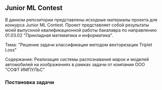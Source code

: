 ## Junior ML Contest

В данном репозитории представлены исходные материалы проекта для конкурса
Junior ML Contest. Проект представляет собой результаты моей выпускной
квалификационной работы бакалавра по направлению 01.03.02 "Прикладная математика
и информатика".

Тема: "Решение задачи классификации методом векторизации Triplet Loss"

Содержание: Реализация системы распознавания марок и моделей автомобилей на
изображениях в рамках задачи от компании ООО "СОФТ ИМПУЛЬС"

### Постановка задачи



